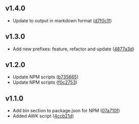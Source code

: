 ## v1.4.0
- Update to output in markdown format ([d7f0c1f](https://github.com/ianhenderson/simple-git-changelog/commit/d7f0c1f819f5892e124041ecbe535500e773da0d))
## v1.3.0
- Add new prefixes: feature, refactor and update ([4877a3d](https://github.com/ianhenderson/simple-git-changelog/commit/4877a3d516f1d1580a0d3912b0178be777ccad7f))
## v1.2.0
- Update NPM scripts ([b735665](https://github.com/ianhenderson/simple-git-changelog/commit/b7356652b35294dd4f966c737dd41ece333cc6cd))
- Update NPM scripts ([f0c2753](https://github.com/ianhenderson/simple-git-changelog/commit/f0c275342f5734d5b297fcb342c5df1904536abc))
## v1.1.0
- Add bin section to package.json for NPM ([07a710f](https://github.com/ianhenderson/simple-git-changelog/commit/07a710f7a056c695c141d8845329ca4ccf62fc6e))
- Added AWK script ([4ccb21d](https://github.com/ianhenderson/simple-git-changelog/commit/4ccb21d97a017eb34ff01b6e09f1d843e7336050))
